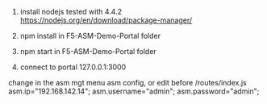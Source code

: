 1) install nodejs tested with 4.4.2 https://nodejs.org/en/download/package-manager/

6) npm install in F5-ASM-Demo-Portal folder

7) npm start in F5-ASM-Demo-Portal folder

8) connect to portal 127.0.0.1:3000

change in the asm mgt menu asm config, or edit before /routes/index.js
asm.ip="192.168.142.14";
asm.username="admin";
asm.password="admin";
